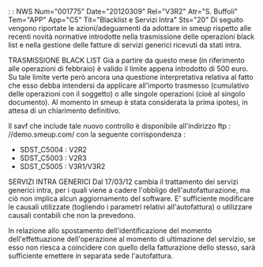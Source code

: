  :  : NWS Num="001775" Date="20120309" Rel="V3R2" Atr="S. Buffoli" Tem="APP" App="C5" Tit="Blacklist e Servizi Intra" Sts="20"
Di seguito vengono riportate le azioni/adeguamenti da adottare in smeup rispetto alle recenti novità normative introdotte nella trasmissione delle operazioni black list e nella gestione delle fatture di servizi generici ricevuti da stati intra.

TRASMISSIONE BLACK LIST
Già a partire da questo mese (in riferimento alle operazioni di febbraio) è valido il limite appena introdotto di 500 euro.
Su tale limite verte però ancora una questione interpretativa relativa al fatto che esso debba intendersi da applicare all'importo trasmesso (cumulativo delle operazioni con il soggetto) o alle
singole operazioni (cioè al singolo documento).
Al momento in smeup è stata considerata la prima ipotesi, in attesa di un chiarimento definitivo.

Il savf che include tale nuovo controllo è disponibile all'indirizzo ftp : //demo.smeup.com/ con la seguente corrispondenza : 
-  SDST_C5004 :  V2R2
-  SDST_C5003 :  V2R3
-  SDST_C5005 :  V3R1/V3R2

SERVIZI INTRA GENERICI
Dal 17/03/12 cambia il trattamento dei servizi generici intra, per i quali viene a cadere l'obbligo
dell'autofatturazione, ma ciò non implica alcun aggiornamento del software. E' sufficiente modificare le causali utilizzate (togliendo i parametri relativi all'autofattura) o utilizzare causali contabili che non la prevedono.

In relazione allo spostamento dell'identificazione del momento dell'effettuazione dell'operazione al momento di ultimazione del servizio, se esso non riesca a coincidere con quello
della fatturazione dello stesso, sarà sufficiente emettere in separata sede l'autofattura.

